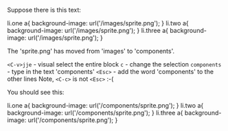 Suppose there is this text:

li.one   a{ background-image: url('/images/sprite.png'); }
li.two   a{ background-image: url('/images/sprite.png'); }
li.three a{ background-image: url('/images/sprite.png'); }

The 'sprite.png' has moved from 'images' to 'components'.

`<C-v>jje` - visual select the entire block
`c` - change the selection
`components` - type in the text 'components'
`<Esc>` - add the word 'components' to the other lines
Note, `<C-c>` is not `<Esc>` :-(

You should see this:

li.one   a{ background-image: url('/components/sprite.png'); }
li.two   a{ background-image: url('/components/sprite.png'); }
li.three a{ background-image: url('/components/sprite.png'); }
